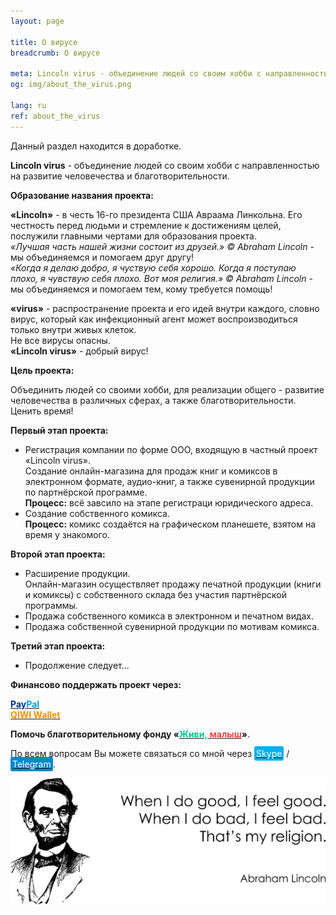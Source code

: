 ```yaml
---
layout: page

title: О вирусе
breadcrumb: О вирусе

meta: Lincoln virus - объединение людей со своим хобби c направленностью на развитие человечества и благотворительности.
og: img/about_the_virus.png

lang: ru
ref: about_the_virus
---
```


Данный раздел находится в доработке.  

**Lincoln&nbsp;virus** - объединение людей со своим хобби c направленностью на развитие человечества и благотворительности.

**Образование названия проекта:**

**«Lincoln»** - в честь 16-го президента США Авраама Линкольна. Его честность перед людьми и стремление к достижениям целей, послужили главными чертами для образования проекта.  
*«Лучшая часть нашей жизни состоит из друзей.» ©&nbsp;Abraham Lincoln* - мы объединяемся и помогаем друг другу!  
*«Когда я делаю добро, я чуствую себя хорошо. Когда я поступаю плохо, я чувствую себя плохо. Вот моя религия.» ©&nbsp;Abraham Lincoln* - мы объединяемся и помогаем тем, кому требуется помощь!

**«virus»** - распространение проекта и его идей внутри каждого, словно вирус, который как инфекционный агент может воспроизводиться только внутри живых клеток.  
Не все вирусы опасны.  
**«Lincoln&nbsp;virus»** - добрый вирус!

**Цель проекта:**

Объединить людей со своими хобби, для реализации общего - развитие человечества в различных сферах, а также благотворительности.  
Ценить время!

**Первый этап проекта:**

- Регистрация компании по форме ООО, входящую в частный проект «Lincoln&nbsp;virus».  
Создание онлайн-магазина для продаж книг и комиксов в электронном формате, аудио-книг, а также сувенирной продукции по партнёрской программе.  
**Процесс:** всё завсило на этапе регистраци юридического адреса.
- Создание собственного комикса.  
**Процесс:** комикс создаётся на графическом планешете, взятом на время у знакомого.

**Второй этап проекта:**

- Расширение продукции.  
Онлайн-магазин осуществляет продажу печатной продукции (книги и комиксы) с собственного склада без участия партнёрской программы.  
- Продажа собственного комикса в электронном и печатном видах.  
- Продажа собственной сувенирной продукции по мотивам комикса.

**Третий этап проекта:**

- Продолжение следует...

**Финансово поддержать проект через:**

**<a href="https://www.paypal.com/cgi-bin/webscr?cmd=_s-xclick&hosted_button_id=T3KLFW2TE8SJC&source=url" target="_blank"><span style="color:#003087">Pay</span><span style="color:#009cde">Pal</span></a>**  
**<a href="https://qiwi.com/n/CHUTKOY" target="_blank"><span style="color:#ff8d00">QIWI&nbsp;Wallet</span></a>**

**Помочь благотворительному фонду «<a href="https://fondzhivimalysh.ru/" target="_blank"><span style="color:#02c794">Живи,</span><span style="color:#f7423e">&nbsp;малыш</span></a>»**.

По всем вопросам Вы можете связаться со мной через <a href="skype:chutkoy89?call" target="_blank"><span style="background-color:#00aff0; color:white; padding:3px; border-radius: 3px">Skype</span></a> / <a href="https://t.me/chutkoy" target="_blank"><span style="background-color:#0088cc; color:white; padding:3px; border-radius: 3px">Telegram</span></a>.

<a data-fancybox="gallery" href="/img/about_the_virus/Lincoln.png"><img src="/img/about_the_virus/Lincoln.png" alt=""></a>
